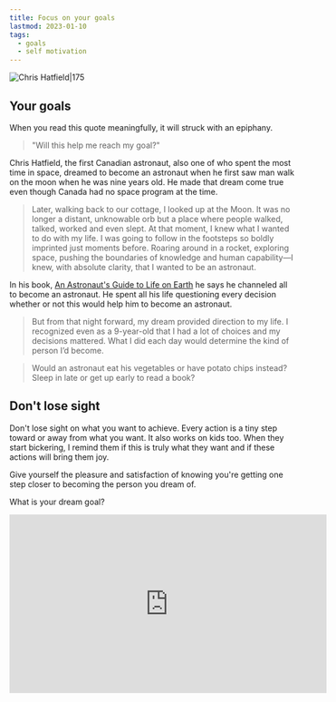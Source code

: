 ```yaml
---
title: Focus on your goals
lastmod: 2023-01-10
tags:
  - goals
  - self motivation
---
```


![Chris Hatfield|175](https://m.media-amazon.com/images/I/51u29n+yvfL._SX331_BO1,204,203,200_.jpg)

## Your goals

When you read this quote meaningfully, it will struck with an epiphany. 

 > 
 > "Will this help me reach my goal?" 

Chris Hatfield, the first Canadian astronaut, also one of who spent the most time in space, dreamed to become an astronaut when he first saw man walk on the moon when he was nine years old. He made that dream come true even though Canada had no space program at the time. 

 > 
 > Later, walking back to our cottage, I looked up at the Moon. It was no longer a distant, unknowable orb but a place where people walked, talked, worked and even slept. At that moment, I knew what I wanted to do with my life. I was going to follow in the footsteps so boldly imprinted just moments before. Roaring around in a rocket, exploring space, pushing the boundaries of knowledge and human capability—I knew, with absolute clarity, that I wanted to be an astronaut.

In his book,  [An Astronaut's Guide to Life on Earth](https://www.amazon.com/Astronauts-Guide-Life-Earth-Determination/dp/0316253030/) he says he channeled all to become an astronaut. He spent all his life questioning every decision whether or not this would help him to become an astronaut. 

 > 
 > But from that night forward, my dream provided direction to my life. I recognized even as a 9-year-old that I had a lot of choices and my decisions mattered. What I did each day would determine the kind of person I’d become.

 > 
 > Would an astronaut eat his vegetables or have potato chips instead? Sleep in late or get up early to read a book?

## Don't lose sight

Don't lose sight on what you want to achieve. Every action is a tiny step toward or away from what you want. It also works on kids too. When they start bickering, I remind them if this is truly what they want and if these actions will bring them joy. 

Give yourself the pleasure and satisfaction of knowing you're getting one step closer to becoming the person you dream of. 

What is your dream goal? 

<iframe
    width="560"
    height="315"
    src="https://www.youtube.com/embed/KaOC9danxNo"
    title="YouTube video player" 
    frameborder="0" 
    allow="accelerometer; autoplay; clipboard-write; encrypted-media; gyroscope; picture-in-picture; web-share" 
    allowfullscreen
>
</iframe>
